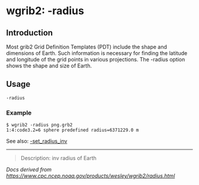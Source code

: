 # wgrib2: -radius

## Introduction

Most grib2 Grid Definition Templates (PDT) include the
shape and dimensions of Earth. Such information is
necessary for finding the latitude and longitude of
the grid points in various projections. The
-radius option shows the
shape and size of Earth.

## Usage

```
-radius
```

### Example

```
$ wgrib2 -radius png.grb2
1:4:code3.2=6 sphere predefined radius=6371229.0 m
```

See also:
[-set_radius_inv](./set_radius.md)

---

> Description: inv radius of Earth

_Docs derived from <https://www.cpc.ncep.noaa.gov/products/wesley/wgrib2/radius.html>_
